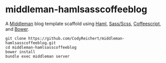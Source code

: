 middleman-hamlsasscoffeeblog
============================

A [Middleman](http://middlemanapp.com/) blog template scaffold  using [Haml](http://haml.info/), [Sass/Scss](http://sass-lang.com/), [Coffeescript](http://coffeescript.org/), and [Bower](http://bower.io/).

    git clone https://github.com/CodyReichert/middleman-hamlsasscoffeeblog.git
    cd middleman-hamlsasscoffeeblog
    bower install
    bundle exec middleman server

